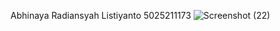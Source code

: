 Abhinaya Radiansyah Listiyanto 5025211173
![Screenshot (22)](https://github.com/Abhinaya173/PBB_ETS_E/assets/114990549/04540045-150c-474a-8c84-384c8de59791)
